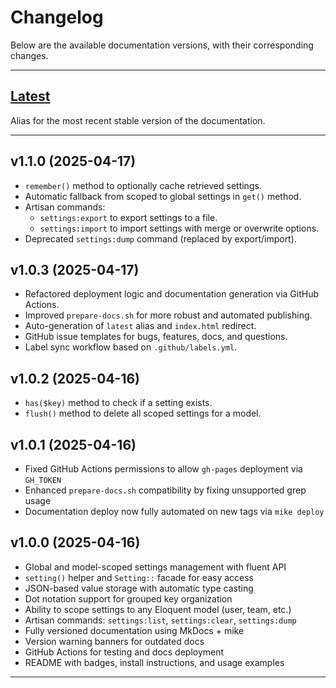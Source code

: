 # Changelog

Below are the available documentation versions, with their corresponding changes.

---

## [Latest](https://danielemontecchi.github.io/laravel-scoped-settings/)

Alias for the most recent stable version of the documentation.

---

## v1.1.0 (2025-04-17)

- `remember()` method to optionally cache retrieved settings.
- Automatic fallback from scoped to global settings in `get()` method.
- Artisan commands:
  - `settings:export` to export settings to a file.
  - `settings:import` to import settings with merge or overwrite options.
- Deprecated `settings:dump` command (replaced by export/import).

## v1.0.3 (2025-04-17)

- Refactored deployment logic and documentation generation via GitHub Actions.
- Improved `prepare-docs.sh` for more robust and automated publishing.
- Auto-generation of `latest` alias and `index.html` redirect.
- GitHub issue templates for bugs, features, docs, and questions.
- Label sync workflow based on `.github/labels.yml`.

## v1.0.2 (2025-04-16)

- `has($key)` method to check if a setting exists.
- `flush()` method to delete all scoped settings for a model.

## v1.0.1 (2025-04-16)

- Fixed GitHub Actions permissions to allow `gh-pages` deployment via `GH_TOKEN`
- Enhanced `prepare-docs.sh` compatibility by fixing unsupported grep usage
- Documentation deploy now fully automated on new tags via `mike deploy`

## v1.0.0 (2025-04-16)

- Global and model-scoped settings management with fluent API
- `setting()` helper and `Setting::` facade for easy access
- JSON-based value storage with automatic type casting
- Dot notation support for grouped key organization
- Ability to scope settings to any Eloquent model (user, team, etc.)
- Artisan commands: `settings:list`, `settings:clear`, `settings:dump`
- Fully versioned documentation using MkDocs + mike
- Version warning banners for outdated docs
- GitHub Actions for testing and docs deployment
- README with badges, install instructions, and usage examples

---
